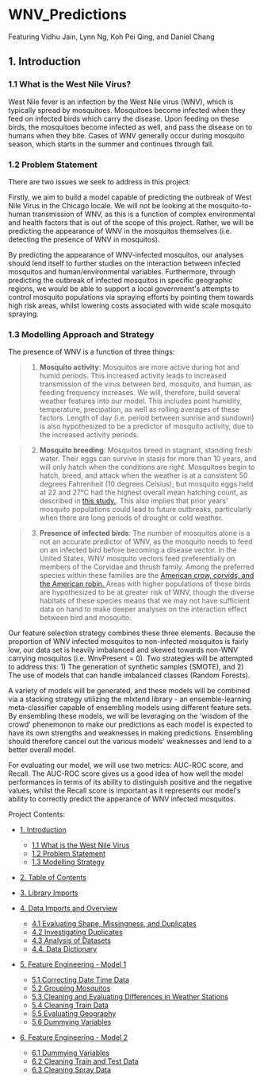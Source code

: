 # WNV_Predictions
Featuring Vidhu Jain, Lynn Ng, Koh Pei Qing, and Daniel Chang

## 1. Introduction 
### 1.1 What is the West Nile Virus?
West Nile fever is an infection by the West Nile virus (WNV), which is typically spread by mosquitoes. Mosquitoes become infected when they feed on infected birds which carry the disease. Upon feeding on these birds, the mosquitoes become infected as well, and pass the disease on to humans when they bite. Cases of WNV generally occur during mosquito season, which starts in the summer and continues through fall.

### 1.2 Problem Statement
There are two issues we seek to address in this project:

Firstly, we aim to build a model capable of predicting the outbreak of West Nile Virus in the Chicago locale. We will not be looking at the mosquito-to-human transmission of WNV, as this is a function of complex environmental and health factors that is out of the scope of this project. Rather, we will be predicting the appearance of WNV in the mosquitos themselves (i.e. detecting the presence of WNV in mosquitos).

By predicting the appearance of WNV-infected mosquitos, our analyses should lend itself to further studies on the interaction between infected mosquitos and human/environmental variables. Furthermore, through predicting the outbreak of infected mosquitos in specific geographic regions, we would be able to support a local government's attempts to control mosquito populations via spraying efforts by pointing them towards high risk areas, whilst lowering costs associated with wide scale mosquito spraying.

### 1.3 Modelling Approach and Strategy
The presence of WNV is a function of three things:
> 1. <b>Mosquito activity</b>: Mosquitos are more active during hot and humid periods. This increased activity leads to increased transmission of the virus between bird, mosquito, and human, as feeding frequency increases. We will, therefore, build several weather features into our model. This includes point humidity, temperature, precipation, as well as rolling averages of these factors. Length of day (i.e. period between sunrise and sundown) is also hypothesized to be a predictor of mosquito activity, due to the increased activity periods.

> 2. <b>Mosquito breeding</b>: Mosquitos breed in stagnant, standing fresh water. Their eggs can survive in stasis for more than 10 years, and will only hatch when the conditions are right. Mosquitoes begin to hatch, breed, and attack when the weather is at a consistent 50 degrees Fahrenheit (10 degrees Celsius), but mosquito eggs held at 22 and 27°C had the highest overall mean hatching count, as described in <a href="https://www.ncbi.nlm.nih.gov/pmc/articles/PMC2705337/">this study.</a>. This also implies that prior years' mosquito populations could lead to future outbreaks, particularly when there are long periods of drought or cold weather.


> 3. <b>Presence of infected birds</b>: The number of mosquitos alone is a not an accurate predictor of WNV, as the mosquito needs to feed on an infected bird before becoming a disease vector. In the United States, WNV mosquito vectors feed preferentially on members of the Corvidae and thrush family. Among the preferred species within these families are the <a href = 'https://www.ncbi.nlm.nih.gov/pmc/articles/PMC1636093'>American crow, corvids, and the American robin. </a> Areas with higher populations of these birds are hypothesized to be at greater risk of WNV, though the diverse habitats of these species means that we may not have sufficient data on hand to make deeper analyses on the interaction effect between bird and mosquito.

Our feature selection strategy combines these three elements.
Because the proportion of WNV infected mosquitos to non-infected mosquitos is fairly low, our data set is heavily imbalanced and skewed towards non-WNV carrying mosquitos (i.e. WnvPresent = 0). Two strategies will be attempted to address this: 1) The generation of synthetic samples (SMOTE), and 2) The use of models that can handle imbalanced classes (Random Forests).

A variety of models will be generated, and these models will be combined via a stacking strategy utilizing the mlxtend library - an ensemble-learning meta-classifier capable of ensembling models using different feature sets. By ensembling these models, we will be leveraging on the 'wisdom of the crowd' phenemonon to make our predictions as each model is expected to have its own strengths and weaknesses in making predictions. Ensembling should therefore cancel out the various models' weaknesses and lend to a better overall model.

For evaluating our model, we will use two metrics: AUC-ROC score, and Recall. The AUC-ROC score gives us a good idea of how well the model performances in terms of its ability to distinguish positive and the negative values, whilst the Recall score is important as it represents our model's ability to correctly predict the apperance of WNV infected mosquitos.



Project Contents:
- <a href='#Introduction'>1. Introduction</a>
    - <a href='#Introduction'>1.1 What is the West Nile Virus</a>
    - <a href='#Introduction'>1.2 Problem Statement</a>
    - <a href='#Introduction'>1.3 Modelling Strategy</a>


- <a href='#Table of Contents'>2. Table of Contents</a>


- <a href='#Data Imports'>3. Library Imports</a>


- <a href='#Data Overview'>4. Data Imports and Overview</a>
    - <a href='#Evaluating Shape'>4.1 Evaluating Shape, Missingness, and Duplicates</a>    
    - <a href='#Investigating Duplicates'>4.2 Investigating Duplicates</a>
    - <a href='#Analysis of Datasets'>4.3 Analysis of Datasets</a>
    - <a href='#Data Dictionary'>4.4. Data Dictionary</a>             
    
  
- <a href='#Model 1'>5. Feature Engineering - Model 1</a>    
    - <a href='#Model 1'>5.1 Correcting Date Time Data</a>  
    - <a href='#Grouping Mosquitos'>5.2 Grouping Mosquitos</a>  
    - <a href='#Diff Weather'>5.3 Cleaning and Evaluating Differences in Weather Stations</a>  
    - <a href='#Clean Train'>5.4 Cleaning Train Data</a>  
    - <a href='#Eval Geog'>5.5 Evaluating Geography</a>  
    - <a href='#Dummy Var'>5.6 Dummying Variables</a>      
    
    
- <a href='#Model 2'>6. Feature Engineering - Model 2</a>
    - <a href='#clean weather 2'>6.1 Dummying Variables</a>   
    - <a href='#clean train 2'>6.2 Cleaning Train and Test Data</a>   
    - <a href='#clean spray 2'>6.3 Cleaning Spray Data</a>   
    
  
